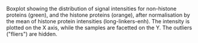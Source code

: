 
Boxplot showing the distribution of signal intensities for non-histone proteins (green), and the histone proteins (orange), after  normalisation by the mean of histone protein intensities (long-linkers-enh).
The intensity is plotted on the X axis, while the samples are facetted on the Y. The outliers ("fliers") are hidden.
